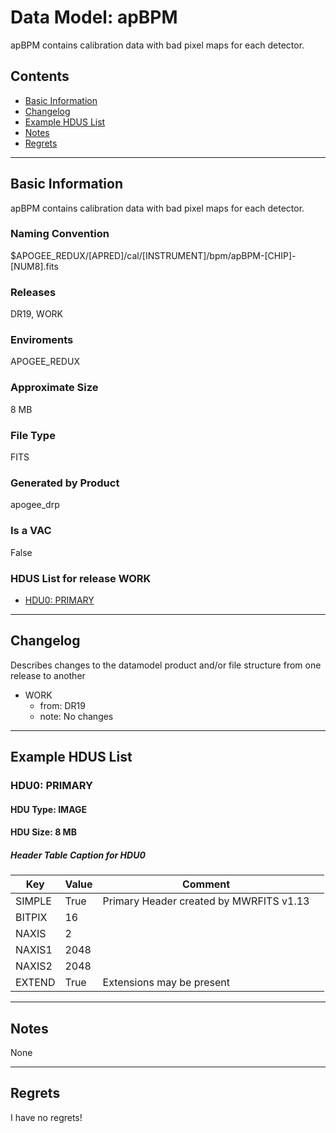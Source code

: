 # Data Model: apBPM


apBPM contains calibration data with bad pixel maps for each detector.


## Contents
- [Basic Information](#basic-information)
- [Changelog](#changelog)
- [Example HDUS List](#example-hdus-list)
- [Notes](#notes)
- [Regrets](#regrets)
---

## Basic Information
apBPM contains calibration data with bad pixel maps for each detector.

### Naming Convention
$APOGEE_REDUX/[APRED]/cal/[INSTRUMENT]/bpm/apBPM-[CHIP]-[NUM8].fits

### Releases
DR19, WORK

### Enviroments
APOGEE_REDUX

### Approximate Size
8 MB

### File Type
FITS

### Generated by Product
apogee_drp

### Is a VAC
False

### HDUS List for release WORK
  - [HDU0: PRIMARY](#hdu0-primary)

---

## Changelog
Describes changes to the datamodel product and/or file structure from one release to another
 - WORK
   - from: DR19
   - note: No changes

---
## Example HDUS List

### HDU0: PRIMARY


#### HDU Type: IMAGE
#### HDU Size:  8 MB

##### Header Table Caption for HDU0
Key | Value | Comment | |
| --- | --- | --- | --- |
| SIMPLE | True | Primary Header created by MWRFITS v1.13 |
| BITPIX | 16 |  |
| NAXIS | 2 |  |
| NAXIS1 | 2048 |  |
| NAXIS2 | 2048 |  |
| EXTEND | True | Extensions may be present |



---
## Notes
None

---
## Regrets
I have no regrets!